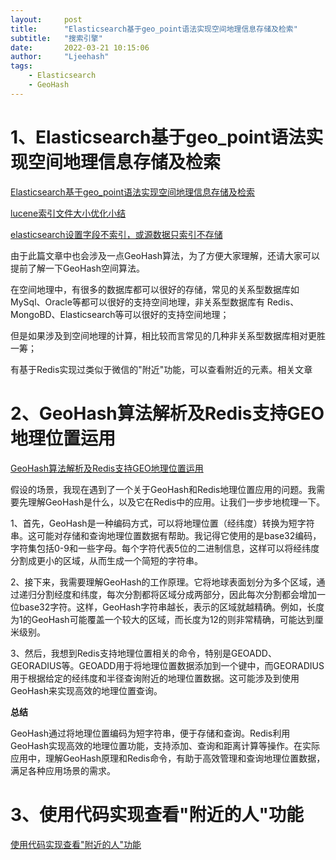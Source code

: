 ```yaml
---
layout:     post
title:      "Elasticsearch基于geo_point语法实现空间地理信息存储及检索"
subtitle:   "搜索引擎"
date:       2022-03-21 10:15:06
author:     "Ljeehash"
tags:
    - Elasticsearch
    - GeoHash
---
```


# 1、Elasticsearch基于geo_point语法实现空间地理信息存储及检索

[Elasticsearch基于geo_point语法实现空间地理信息存储及检索](https://zhuanlan.zhihu.com/p/378770937?utm_id=0)

[lucene索引文件大小优化小结](https://www.cnblogs.com/LBSer/p/4068864.html)

[elasticsearch设置字段不索引，或源数据只索引不存储](https://blog.csdn.net/nddjava/article/details/114880045)

由于此篇文章中也会涉及一点GeoHash算法，为了方便大家理解，还请大家可以提前了解一下GeoHash空间算法。



在空间地理中，有很多的数据库都可以很好的存储，常见的关系型数据库如 MySql、Oracle等都可以很好的支持空间地理，非关系型数据库有 Redis、MongoBD、Elasticsearch等可以很好的支持空间地理；


但是如果涉及到空间地理的计算，相比较而言常见的几种非关系型数据库相对更胜一筹；



有基于Redis实现过类似于微信的"附近"功能，可以查看附近的元素。相关文章

# 2、GeoHash算法解析及Redis支持GEO地理位置运用

[GeoHash算法解析及Redis支持GEO地理位置运用](https://zhuanlan.zhihu.com/p/38639394)

假设的场景，我现在遇到了一个关于GeoHash和Redis地理位置应用的问题。我需要先理解GeoHash是什么，以及它在Redis中的应用。让我们一步步地梳理一下。

1、首先，GeoHash是一种编码方式，可以将地理位置（经纬度）转换为短字符串。这可能对存储和查询地理位置数据有帮助。我记得它使用的是base32编码，字符集包括0-9和一些字母。每个字符代表5位的二进制信息，这样可以将经纬度分割成更小的区域，从而生成一个简短的字符串。

2、接下来，我需要理解GeoHash的工作原理。它将地球表面划分为多个区域，通过递归分割经度和纬度，每次分割都将区域分成两部分，因此每次分割都会增加一位base32字符。这样，GeoHash字符串越长，表示的区域就越精确。例如，长度为1的GeoHash可能覆盖一个较大的区域，而长度为12的则非常精确，可能达到厘米级别。

3、然后，我想到Redis支持地理位置相关的命令，特别是GEOADD、GEORADIUS等。GEOADD用于将地理位置数据添加到一个键中，而GEORADIUS用于根据给定的经纬度和半径查询附近的地理位置数据。这可能涉及到使用GeoHash来实现高效的地理位置查询。

**总结**

GeoHash通过将地理位置编码为短字符串，便于存储和查询。Redis利用GeoHash实现高效的地理位置功能，支持添加、查询和距离计算等操作。在实际应用中，理解GeoHash原理和Redis命令，有助于高效管理和查询地理位置数据，满足各种应用场景的需求。

# 3、使用代码实现查看"附近的人"功能

[使用代码实现查看"附近的人"功能](https://zhuanlan.zhihu.com/p/95967044)
